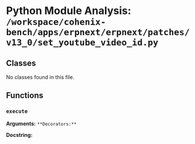 # Python Module Analysis: `/workspace/cohenix-bench/apps/erpnext/erpnext/patches/v13_0/set_youtube_video_id.py`

## Classes

No classes found in this file.


## Functions

### `execute`
**Arguments:** ``
**Decorators:** ``

**Docstring:**
```

```

